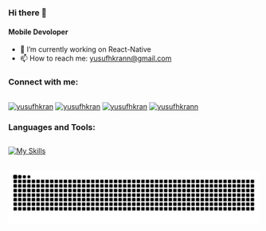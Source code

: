 ### Hi there 👋
#### Mobile Devoloper 
- 🔭 I’m currently working on React-Native 
- 📫 How to reach me: yusufhkrann@gmail.com
<h3 align="left">Connect with me:</h3>
<h2 align="center">
</h2>

<p align="left">
<a href="https://twitter.com/yusufhkrn" target="blank"><img align="center" src="https://raw.githubusercontent.com/rahuldkjain/github-profile-readme-generator/master/src/images/icons/Social/twitter.svg" alt="yusufhkran" height="30" width="40" /></a>
<a href="https://linkedin.com/in/yusufhkran" target="blank"><img align="center" src="https://raw.githubusercontent.com/rahuldkjain/github-profile-readme-generator/master/src/images/icons/Social/linked-in-alt.svg" alt="yusufhkran" height="30" width="40" /></a>
<a href="https://stackoverflow.com/users/yusufhkran" target="blank"><img align="center" src="https://raw.githubusercontent.com/rahuldkjain/github-profile-readme-generator/master/src/images/icons/Social/stack-overflow.svg" alt="yusufhkran" height="30" width="40" /></a>
<a href="https://www.hackerrank.com/yusufhkrann" target="blank"><img align="center" src="https://raw.githubusercontent.com/rahuldkjain/github-profile-readme-generator/master/src/images/icons/Social/hackerrank.svg" alt="yusufhkrann" height="30" width="40" /></a>
</p>

<h3 align="left">Languages and Tools:</h3>

<h2 align="center">
</h2>

[![My Skills](https://skillicons.dev/icons?i=js,html,css,react,cpp,git,linkedin,aws,ts)](https://skillicons.dev)

<h2 align="center">
</h2>

![](https://github.com/BEPb/BEPb/raw/output/github-contribution-grid-snake.svg)
